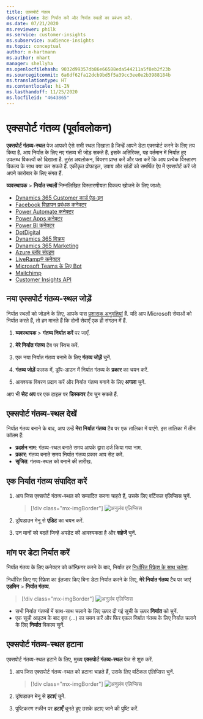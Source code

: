 ```yaml
---
title: एक्सपोर्ट गंतव्य
description: डेटा निर्यात करें और निर्यात स्थलों का प्रबंधन करें.
ms.date: 07/21/2020
ms.reviewer: philk
ms.service: customer-insights
ms.subservice: audience-insights
ms.topic: conceptual
author: m-hartmann
ms.author: mhart
manager: shellyha
ms.openlocfilehash: 9032d99357db86e66588eda544211a5f8eb2f23b
ms.sourcegitcommit: 6a6df62fa12dcb9bd5f5a39cc3ee0e2b3988184b
ms.translationtype: HT
ms.contentlocale: hi-IN
ms.lasthandoff: 11/25/2020
ms.locfileid: "4643865"
---
```

# <a name="export-destinations-preview"></a>एक्सपोर्ट गंतव्य (पूर्वावलोकन)

**एक्सपोर्ट गंतव्य-स्थल** पेज आपको ऐसे सभी स्थल दिखाता है जिन्हें आपने डेटा एक्सपोर्ट करने के लिए तय किया है. आप निर्यात के लिए नए गंतव्य भी जोड़ सकते हैं. इसके अतिरिक्त, यह वर्तमान में निर्यात हुए उपलब्ध विकल्पों को दिखाता है. तुरंत अवलोकन, विवरण प्राप्त करें और पता करें कि आप प्रत्येक विस्तारण विकल्प के साथ क्या कर सकते हैं. एकीकृत प्रोफाइल, उपाय और खंडों को समर्थित ऐप में एक्सपोर्ट करें जो अपने कारोबार के लिए संगत हैं.

**व्यवस्थापक** > **निर्यात स्थलों** निम्नलिखित विस्तारणीयता विकल्प खोजने के लिए जाओ:

- [Dynamics 365 Customer कार्ड ऐड-इन](customer-card-add-in.md)
- [Facebook विज्ञापन प्रबंधक कनेक्टर](export-facebook.md)
- [Power Automate कनेक्टर](export-power-automate.md)
- [Power Apps कनेक्टर](export-power-apps.md)
- [Power BI कनेक्टर](export-power-bi.md)
- [DotDigital](export-dotdigital.md)
- [Dynamics 365 विक्रय](export-dynamics365-sales.md)
- [Dynamics 365 Marketing](export-dynamics365-marketing.md)
- [Azure ब्लॉब संग्रहण](export-azure-blob-storage.md)
- [LiveRamp&reg; कनेक्टर](export-liveramp.md)
- [Microsoft Teams के लिए Bot](export-teams-bot.md)
- [Mailchimp](export-mailchimp.md)
- [Customer Insights API](apis.md)

## <a name="add-a-new-export-destination"></a>नया एक्सपोर्ट गंतव्य-स्थल जोड़ें

निर्यात स्थलों को जोड़ने के लिए, आपके पास [प्रशासक अनुमतियां](permissions.md) हैं. यदि आप Microsoft सेवाओं को निर्यात करते हैं, तो हम मानते हैं कि दोनों सेवाएँ एक ही संगठन में हैं.

1. **व्यवस्थापक** > **गंतव्य निर्यात करें** पर जाएँ.

1. **मेरे निर्यात गंतव्य** टैब पर स्विच करें.

1. एक नया निर्यात गंतव्य बनाने के लिए **गंतव्य जोड़ें** चुनें.

1. **गंतव्य जोड़ें** फलक में, ड्रॉप-डाउन में निर्यात गंतव्य के **प्रकार** का चयन करें.

1. आवश्यक विवरण प्रदान करें और निर्यात गंतव्य बनाने के लिए **अगला** चुनें.

आप भी **सेट अप** पर एक टाइल पर **डिस्कवर** टैब चुन सकते हैं.

## <a name="view-export-destinations"></a>एक्सपोर्ट गंतव्य-स्थल देखें

निर्यात गंतव्य बनाने के बाद, आप उन्हें **मेरा निर्यात गंतव्य** टैब पर एक तालिका में पाएंगे. इस तालिका में तीन कॉलम हैं:

- **प्रदर्शन नाम**: गंतव्य-स्थल बनाते समय आपके द्वारा दर्ज किया गया नाम.
- **प्रकार**: गंतव्य बनाते समय निर्यात गंतव्य प्रकार आप सेट करें.
- **सृजित**: गंतव्य-स्थल को बनाने की तारीख.

## <a name="edit-an-export-destination"></a>एक निर्यात गंतव्य संपादित करें

1. आप जिस एक्सपोर्ट गंतव्य-स्थल को सम्पादित करना चाहते हैं, उसके लिए वर्टिकल एलिप्सिस चुनें.

   > [!div class="mx-imgBorder"]
   > ![अनुलंब एलिप्सिस](media/export-destinations-page-ellipsis.png "ऊर्ध्वाधर दीर्घवृत्त")

1. ड्रॉपडाउन मेनू से **एडिट** का चयन करें.

1. उन मानों को बदलें जिन्हें अपडेट की आवश्यकता है और **सहेजें** चुनें.

## <a name="export-data-on-demand"></a>मांग पर डेटा निर्यात करें

निर्यात गंतव्य के लिए कनेक्टर को कॉन्फ़िगर करने के बाद, निर्यात हर [निर्धारित रिफ्रेश के साथ चलेगा](system.md#schedule-tab).

निर्धारित किए गए रिफ्रेश का इंतजार किए बिना डेटा निर्यात करने के लिए, **मेरे निर्यात गंतव्य** टैब पर जाएं **एडमिन** > **निर्यात गंतव्य**.

> [!div class="mx-imgBorder"]
> ![अनुलंब एलिप्सिस](media/export-destinations-page-ellipsis.png "ऊर्ध्वाधर दीर्घवृत्त")

- सभी निर्यात गंतव्यों में साथ-साथ चलाने के लिए ऊपर दी गई सूची के ऊपर **निर्यात** को चुनें.
- एक सूची आइटम के बाद वृत्त (...) का चयन करें और फिर एकल निर्यात गंतव्य के लिए निर्यात चलाने के लिए **निर्यात** विकल्प चुनें.

## <a name="remove-an-export-destination"></a>एक्सपोर्ट गंतव्य-स्थल हटाना

एक्सपोर्ट गंतव्य-स्थल हटाने के लिए, मुख्य **एक्सपोर्ट गंतव्य-स्थल** पेज से शुरु करें.

1. आप जिस एक्सपोर्ट गंतव्य-स्थल को हटाना चाहते हैं, उसके लिए वर्टिकल एलिप्सिस चुनें.

   > [!div class="mx-imgBorder"]
   > ![अनुलंब एलिप्सिस](media/export-destinations-page-ellipsis.png "ऊर्ध्वाधर दीर्घवृत्त")

2. ड्रॉपडाउन मेनू से **हटाएं** चुनें.

3. पुष्टिकरण स्क्रीन पर **हटाएँ** चुनते हुए उसके हटाए जाने की पुष्टि करें.
